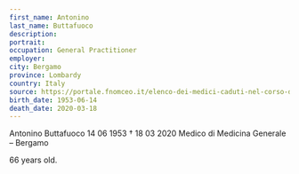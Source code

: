 ```yaml
---
first_name: Antonino 
last_name: Buttafuoco
description: 
portrait: 
occupation: General Practitioner
employer: 
city: Bergamo
province: Lombardy
country: Italy 
source: https://portale.fnomceo.it/elenco-dei-medici-caduti-nel-corso-dellepidemia-di-covid-19/
birth_date: 1953-06-14
death_date: 2020-03-18
---
```


Antonino Buttafuoco 14 06 1953 † 18 03 2020
Medico di Medicina Generale  – Bergamo

66 years old.
